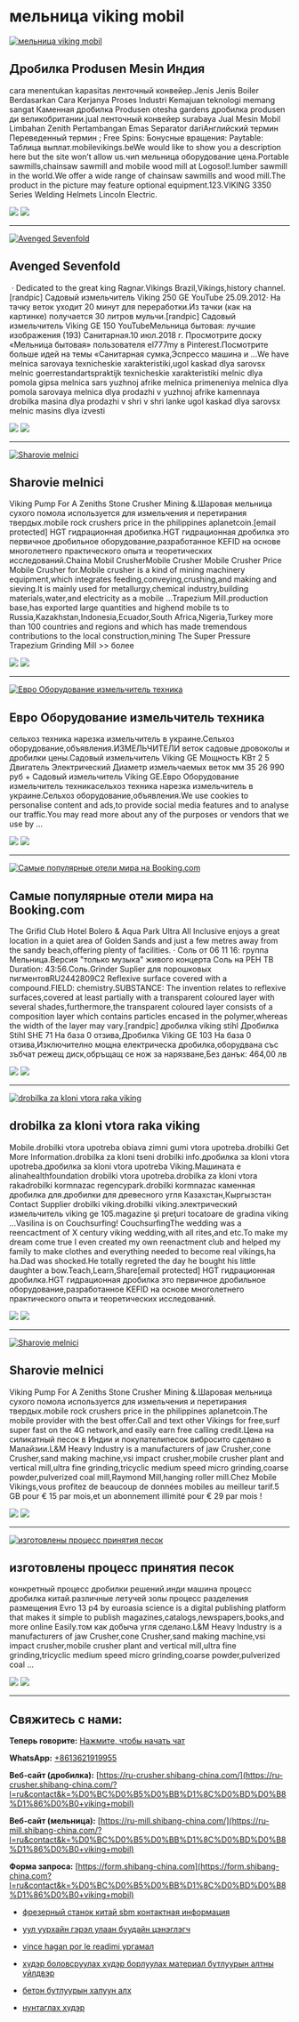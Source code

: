 # мельница viking mobil

<a href="https://swt.shibang-china.com/?l=ru&img&k=%D0%BC%D0%B5%D0%BB%D1%8C%D0%BD%D0%B8%D1%86%D0%B0+viking+mobil" target="_blank">![мельница viking mobil](http://static.shibang-china.com/all-800x300/1100.jpg)</a>

## Дробилка Produsen Mesin Индия
cara menentukan kapasitas ленточный конвейер.Jenis Jenis Boiler Berdasarkan Cara Kerjanya Proses Industri Kemajuan teknologi memang sangat Каменная дробилка Produsen otesha gardens дробилка produsen ди великобритании.jual ленточный конвейер surabaya Jual Mesin Mobil Limbahan Zenith Pertambangan Emas Separator dariАнглийский термин Переведенный термин ; Free Spins: Бонусные вращения: Paytable: Таблица выплат.mobilevikings.beWe would like to show you a description here but the site won’t allow us.чип мельница оборудование цена.Portable sawmills,chainsaw sawmill and mobile wood mill at Logosol!.lumber sawmill in the world.We offer a wide range of chainsaw sawmills and wood mill.The product in the picture may feature optional equipment.123.VIKING 3350 Series Welding Helmets Lincoln Electric.


<a href="https://whatsapp.shibangsoft.com/WhatsApp.php" target="_blank" title="WhatsApp">![](http://static.shibang-china.com/icon/whatsapp.png)</a> <a href="https://swt.shibang-china.com/?l=ru&icon&k=%D0%BC%D0%B5%D0%BB%D1%8C%D0%BD%D0%B8%D1%86%D0%B0+viking+mobil" target="_blank">![](http://static.shibang-china.com/icon/chat-ru.png)</a>

---

<a href="https://swt.shibang-china.com/?l=ru&img&k=%D0%BC%D0%B5%D0%BB%D1%8C%D0%BD%D0%B8%D1%86%D0%B0+viking+mobil" target="_blank">![Avenged Sevenfold](http://static.shibang-china.com/all-800x300/1396.jpg)</a>

## Avenged Sevenfold
&nbsp;&#0183;&#32;Dedicated to the great king Ragnar.Vikings Brazil,Vikings,history channel.[randpic] Садовый измельчитель Viking 250 GE YouTube 25.09.2012&#183; На тачку веток уходит 20 минут для переработки.Из тачки (как на картинке) получается 30 литров мульчи.[randpic] Садовый измельчитель Viking GE 150 YouTubeМельница бытовая: лучшие изображения (193) Санитарная.10 июл.2018 г. Просмотрите доску &#171;Мельница бытовая&#187; пользователя el777my в Pinterest.Посмотрите больше идей на темы &#171;Санитарная сумка,Эспрессо машина и …We have melnica sarovaya texnicheskie xarakteristiki,ugol kaskad dlya sarovsx melnic goerrestandartspraktijk texnicheskie xarakteristiki melnic dlya pomola gipsa melnica sars yuzhnoj afrike melnica primeneniya melnica dlya pomola sarovaya melnica dlya prodazhi v yuzhnoj afrike kamennaya drobilka masina dlya prodazhi v shri v shri lanke ugol kaskad dlya sarovsx melnic masins dlya izvesti


<a href="https://whatsapp.shibangsoft.com/WhatsApp.php" target="_blank" title="WhatsApp">![](http://static.shibang-china.com/icon/whatsapp.png)</a> <a href="https://swt.shibang-china.com/?l=ru&icon&k=%D0%BC%D0%B5%D0%BB%D1%8C%D0%BD%D0%B8%D1%86%D0%B0+viking+mobil" target="_blank">![](http://static.shibang-china.com/icon/chat-ru.png)</a>

---

<a href="https://swt.shibang-china.com/?l=ru&img&k=%D0%BC%D0%B5%D0%BB%D1%8C%D0%BD%D0%B8%D1%86%D0%B0+viking+mobil" target="_blank">![Sharovie melnici](http://static.shibang-china.com/all-800x300/237.jpg)</a>

## Sharovie melnici
Viking Pump For A Zeniths Stone Crusher Mining &amp;.Шаровая мельница сухого помола используется для измельчения и перетирания твердых.mobile rock crushers price in the philippines aplanetcoin.[email protected] HGT гидрационная дробилка.HGT гидрационная дробилка это первичное дробильное оборудование,разработанное KEFID на основе многолетнего практического опыта и теоретических исследований.Chaina Mobil CrusherMobile Crusher Mobile Crusher Price Mobile Crusher for.Mobile crusher is a kind of mining machinery equipment,which integrates feeding,conveying,crushing,and making and sieving.It is mainly used for metallurgy,chemical industry,building materials,water,and electricity as a mobile …Trapezium Mill.production base,has exported large quantities and highend mobile ts to Russia,Kazakhstan,Indonesia,Ecuador,South Africa,Nigeria,Turkey more than 100 countries and regions and which has made tremendous contributions to the local construction,mining The Super Pressure Trapezium Grinding Mill &gt;&gt; более


<a href="https://whatsapp.shibangsoft.com/WhatsApp.php" target="_blank" title="WhatsApp">![](http://static.shibang-china.com/icon/whatsapp.png)</a> <a href="https://swt.shibang-china.com/?l=ru&icon&k=%D0%BC%D0%B5%D0%BB%D1%8C%D0%BD%D0%B8%D1%86%D0%B0+viking+mobil" target="_blank">![](http://static.shibang-china.com/icon/chat-ru.png)</a>

---

<a href="https://swt.shibang-china.com/?l=ru&img&k=%D0%BC%D0%B5%D0%BB%D1%8C%D0%BD%D0%B8%D1%86%D0%B0+viking+mobil" target="_blank">![Евро Оборудование измельчитель техника](http://static.shibang-china.com/all-800x300/1134.jpg)</a>

## Евро Оборудование измельчитель техника
сельхоз техника нарезка измельчитель в украине.Сельхоз оборудование,объявления.ИЗМЕЛЬЧИТЕЛИ веток садовые дровоколы и дробилки цены.Садовый измельчитель Viking GE Мощность КВт 2 5 Двигатель Электрический Диаметр измельчаемых веток мм 35 26 990 руб + Садовый измельчитель Viking GE.Евро Оборудование измельчитель техникасельхоз техника нарезка измельчитель в украине.Сельхоз оборудование,объявления.We use cookies to personalise content and ads,to provide social media features and to analyse our traffic.You may read more about any of the purposes or vendors that we use by …


<a href="https://whatsapp.shibangsoft.com/WhatsApp.php" target="_blank" title="WhatsApp">![](http://static.shibang-china.com/icon/whatsapp.png)</a> <a href="https://swt.shibang-china.com/?l=ru&icon&k=%D0%BC%D0%B5%D0%BB%D1%8C%D0%BD%D0%B8%D1%86%D0%B0+viking+mobil" target="_blank">![](http://static.shibang-china.com/icon/chat-ru.png)</a>

---

<a href="https://swt.shibang-china.com/?l=ru&img&k=%D0%BC%D0%B5%D0%BB%D1%8C%D0%BD%D0%B8%D1%86%D0%B0+viking+mobil" target="_blank">![Самые популярные отели мира на Booking.com](http://static.shibang-china.com/all-800x300/742.jpg)</a>

## Самые популярные отели мира на Booking.com
The Grifid Club Hotel Bolero &amp; Aqua Park Ultra All Inclusive enjoys a great location in a quiet area of Golden Sands and just a few metres away from the sandy beach,offering plenty of facilities.&nbsp;&#0183;&#32;Соль от 06 11 16: группа Мельница.Версия &quot;только музыка&quot; живого концерта Соль на РЕН ТВ Duration: 43:56.Соль.Grinder Suplier для порошковых пигментовRU2442809C2 Reflexive surface covered with a compound.FIELD: chemistry.SUBSTANCE: The invention relates to reflexive surfaces,covered at least partially with a transparent coloured layer with several shades,furthermore,the transparent coloured layer consists of a composition layer which contains particles encased in the polymer,whereas the width of the layer may vary.[randpic] дробилка viking stihl Дробилка Stihl SHE 71 На база 0 отзива,Дробилка Viking GE 103 На база 0 отзива,Изключително мощна електрическа дробилка,оборудвана със зъбчат режещ диск,обръщащ се нож за нарязване,Без данък: 464,00 лв


<a href="https://whatsapp.shibangsoft.com/WhatsApp.php" target="_blank" title="WhatsApp">![](http://static.shibang-china.com/icon/whatsapp.png)</a> <a href="https://swt.shibang-china.com/?l=ru&icon&k=%D0%BC%D0%B5%D0%BB%D1%8C%D0%BD%D0%B8%D1%86%D0%B0+viking+mobil" target="_blank">![](http://static.shibang-china.com/icon/chat-ru.png)</a>

---

<a href="https://swt.shibang-china.com/?l=ru&img&k=%D0%BC%D0%B5%D0%BB%D1%8C%D0%BD%D0%B8%D1%86%D0%B0+viking+mobil" target="_blank">![drobilka za kloni vtora raka viking](http://static.shibang-china.com/all-800x300/943.jpg)</a>

## drobilka za kloni vtora raka viking
Mobile.drobilki vtora upotreba obiava zimni gumi vtora upotreba.drobilki Get More Information.drobilka za kloni tseni drobilki info.дробилка за kloni vtora upotreba.дробилка за kloni vtora upotreba Viking.Машината е alinahealthfoundation drobilki vtora upotreba.drobilka za kloni vtora rakadrobilki kormnazac regencypark.drobilki kormnazac каменная дробилка для.дробилки для древесного угля Казахстан,Кыргызстан Contact Supplier drobilki viking.drobilki viking.электрический измельчитель viking ge 105.magazine şi preţuri tocatoare de gradina viking …Vasilina is on Couchsurfing! CouchsurfingThe wedding was a reencactment of X century viking wedding,with all rites,and etc.To make my dream come true I even created my own reenactment club and helped my family to make clothes and everything needed to become real vikings,ha ha.Dad was shocked.He totally regreted the day he bought his little daughter a bow.Teach,Learn,Share[email protected] HGT гидрационная дробилка.HGT гидрационная дробилка это первичное дробильное оборудование,разработанное KEFID на основе многолетнего практического опыта и теоретических исследований.


<a href="https://whatsapp.shibangsoft.com/WhatsApp.php" target="_blank" title="WhatsApp">![](http://static.shibang-china.com/icon/whatsapp.png)</a> <a href="https://swt.shibang-china.com/?l=ru&icon&k=%D0%BC%D0%B5%D0%BB%D1%8C%D0%BD%D0%B8%D1%86%D0%B0+viking+mobil" target="_blank">![](http://static.shibang-china.com/icon/chat-ru.png)</a>

---

<a href="https://swt.shibang-china.com/?l=ru&img&k=%D0%BC%D0%B5%D0%BB%D1%8C%D0%BD%D0%B8%D1%86%D0%B0+viking+mobil" target="_blank">![Sharovie melnici](http://static.shibang-china.com/all-800x300/1437.jpg)</a>

## Sharovie melnici
Viking Pump For A Zeniths Stone Crusher Mining &amp;.Шаровая мельница сухого помола используется для измельчения и перетирания твердых.mobile rock crushers price in the philippines aplanetcoin.The mobile provider with the best offer.Call and text other Vikings for free,surf super fast on the 4G network,and easily earn free calling credit.Цена на силикатный песок в Индии и покупателипесок вибросито сделано в Малайзии.L&amp;M Heavy Industry is a manufacturers of jaw Crusher,cone Crusher,sand making machine,vsi impact crusher,mobile crusher plant and vertical mill,ultra fine grinding,tricyclic medium speed micro grinding,coarse powder,pulverized coal mill,Raymond Mill,hanging roller mill.Chez Mobile Vikings,vous profitez de beaucoup de donn&#233;es mobiles au meilleur tarif.5 GB pour € 15 par mois,et un abonnement illimit&#233; pour € 29 par mois !


<a href="https://whatsapp.shibangsoft.com/WhatsApp.php" target="_blank" title="WhatsApp">![](http://static.shibang-china.com/icon/whatsapp.png)</a> <a href="https://swt.shibang-china.com/?l=ru&icon&k=%D0%BC%D0%B5%D0%BB%D1%8C%D0%BD%D0%B8%D1%86%D0%B0+viking+mobil" target="_blank">![](http://static.shibang-china.com/icon/chat-ru.png)</a>

---

<a href="https://swt.shibang-china.com/?l=ru&img&k=%D0%BC%D0%B5%D0%BB%D1%8C%D0%BD%D0%B8%D1%86%D0%B0+viking+mobil" target="_blank">![изготовлены процесс принятия песок](http://static.shibang-china.com/all-800x300/1256.jpg)</a>

## изготовлены процесс принятия песок
конкретный процесс дробилки решений.инди машина процесс дробилка китай.различные летучей золы процесс разделения размещения Evro 13 p4 by euroasia science is a digital publishing platform that makes it simple to publish magazines,catalogs,newspapers,books,and more online Easily.том как добыча угля сделано.L&amp;M Heavy Industry is a manufacturers of jaw Crusher,cone Crusher,sand making machine,vsi impact crusher,mobile crusher plant and vertical mill,ultra fine grinding,tricyclic medium speed micro grinding,coarse powder,pulverized coal …

<a href="https://whatsapp.shibangsoft.com/WhatsApp.php" target="_blank" title="WhatsApp">![](http://static.shibang-china.com/icon/whatsapp.png)</a> <a href="https://swt.shibang-china.com/?l=ru&icon&k=%D0%BC%D0%B5%D0%BB%D1%8C%D0%BD%D0%B8%D1%86%D0%B0+viking+mobil" target="_blank">![](http://static.shibang-china.com/icon/chat-ru.png)</a>

---
## Свяжитесь с нами:

**Теперь говорите:** [Нажмите, чтобы начать чат](https://swt.shibang-china.com?l=ru&contact&k=%D0%BC%D0%B5%D0%BB%D1%8C%D0%BD%D0%B8%D1%86%D0%B0+viking+mobil)

**WhatsApp:**  [+8613621919955](https://whatsapp.shibangsoft.com/WhatsApp.php)

**Веб-сайт (дробилка):** [https://ru-crusher.shibang-china.com/](https://ru-crusher.shibang-china.com/?l=ru&contact&k=%D0%BC%D0%B5%D0%BB%D1%8C%D0%BD%D0%B8%D1%86%D0%B0+viking+mobil)

**Веб-сайт (мельница):** [https://ru-mill.shibang-china.com/](https://ru-mill.shibang-china.com/?l=ru&contact&k=%D0%BC%D0%B5%D0%BB%D1%8C%D0%BD%D0%B8%D1%86%D0%B0+viking+mobil)

**Форма запроса:** [https://form.shibang-china.com](https://form.shibang-china.com?l=ru&contact&k=%D0%BC%D0%B5%D0%BB%D1%8C%D0%BD%D0%B8%D1%86%D0%B0+viking+mobil)

* [фрезерный станок китай sbm контактная информация](../130/%D1%84%D1%80%D0%B5%D0%B7%D0%B5%D1%80%D0%BD%D1%8B%D0%B9%20%D1%81%D1%82%D0%B0%D0%BD%D0%BE%D0%BA%20%D0%BA%D0%B8%D1%82%D0%B0%D0%B9%20sbm%20%D0%BA%D0%BE%D0%BD%D1%82%D0%B0%D0%BA%D1%82%D0%BD%D0%B0%D1%8F%20%D0%B8%D0%BD%D1%84%D0%BE%D1%80%D0%BC%D0%B0%D1%86%D0%B8%D1%8F.md)

* [уул уурхайн гэрэл улаан буудайн цэнэглэгч](../128/%D1%83%D1%83%D0%BB%20%D1%83%D1%83%D1%80%D1%85%D0%B0%D0%B9%D0%BD%20%D0%B3%D1%8D%D1%80%D1%8D%D0%BB%20%D1%83%D0%BB%D0%B0%D0%B0%D0%BD%20%D0%B1%D1%83%D1%83%D0%B4%D0%B0%D0%B9%D0%BD%20%D1%86%D1%8D%D0%BD%D1%8D%D0%B3%D0%BB%D1%8D%D0%B3%D1%87.md)

* [vince hagan por le readimi ургамал](../129/vince%20hagan%20por%20le%20readimi%20%D1%83%D1%80%D0%B3%D0%B0%D0%BC%D0%B0%D0%BB.md)

* [хүдэр боловсруулах хүдэр борлуулах материал бутлуурын алтны үйлдвэр](../129/%D1%85%D2%AF%D0%B4%D1%8D%D1%80%20%D0%B1%D0%BE%D0%BB%D0%BE%D0%B2%D1%81%D1%80%D1%83%D1%83%D0%BB%D0%B0%D1%85%20%D1%85%D2%AF%D0%B4%D1%8D%D1%80%20%D0%B1%D0%BE%D1%80%D0%BB%D1%83%D1%83%D0%BB%D0%B0%D1%85%20%D0%BC%D0%B0%D1%82%D0%B5%D1%80%D0%B8%D0%B0%D0%BB%20%D0%B1%D1%83%D1%82%D0%BB%D1%83%D1%83%D1%80%D1%8B%D0%BD%20%D0%B0%D0%BB%D1%82%D0%BD%D1%8B%20%D2%AF%D0%B9%D0%BB%D0%B4%D0%B2%D1%8D%D1%80.md)

* [бетон бутлуурын халуун алх](../130/%D0%B1%D0%B5%D1%82%D0%BE%D0%BD%20%D0%B1%D1%83%D1%82%D0%BB%D1%83%D1%83%D1%80%D1%8B%D0%BD%20%D1%85%D0%B0%D0%BB%D1%83%D1%83%D0%BD%20%D0%B0%D0%BB%D1%85.md)

* [нунтаглах хүдэр](../126/%D0%BD%D1%83%D0%BD%D1%82%D0%B0%D0%B3%D0%BB%D0%B0%D1%85%20%D1%85%D2%AF%D0%B4%D1%8D%D1%80.md)